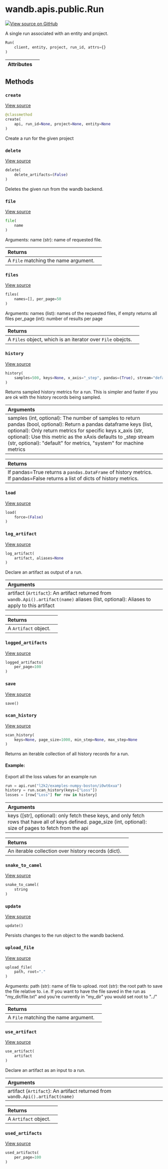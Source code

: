 # wandb.apis.public.Run

[![](https://www.tensorflow.org/images/GitHub-Mark-32px.png)View source on GitHub](https://www.github.com/wandb/client/tree/v0.10.33/wandb/apis/public.py#L849-L1407)

A single run associated with an entity and project.

```python
Run(
    client, entity, project, run_id, attrs={}
)
```

| Attributes |  |
| :--- | :--- |


## Methods

### `create` <a id="create"></a>

[View source](https://www.github.com/wandb/client/tree/v0.10.33/wandb/apis/public.py#L931-L971)

```python
@classmethod
create(
    api, run_id=None, project=None, entity=None
)
```

Create a run for the given project

### `delete` <a id="delete"></a>

[View source](https://www.github.com/wandb/client/tree/v0.10.33/wandb/apis/public.py#L1067-L1101)

```python
delete(
    delete_artifacts=(False)
)
```

Deletes the given run from the wandb backend.

### `file` <a id="file"></a>

[View source](https://www.github.com/wandb/client/tree/v0.10.33/wandb/apis/public.py#L1163-L1172)

```python
file(
    name
)
```

Arguments: name \(str\): name of requested file.

| Returns |  |
| :--- | :--- |
| A `File` matching the name argument. |  |

### `files` <a id="files"></a>

[View source](https://www.github.com/wandb/client/tree/v0.10.33/wandb/apis/public.py#L1151-L1161)

```python
files(
    names=[], per_page=50
)
```

Arguments: names \(list\): names of the requested files, if empty returns all files per\_page \(int\): number of results per page

| Returns |  |
| :--- | :--- |
| A `Files` object, which is an iterator over `File` obejcts. |  |

### `history` <a id="history"></a>

[View source](https://www.github.com/wandb/client/tree/v0.10.33/wandb/apis/public.py#L1197-L1236)

```python
history(
    samples=500, keys=None, x_axis="_step", pandas=(True), stream="default"
)
```

Returns sampled history metrics for a run. This is simpler and faster if you are ok with the history records being sampled.

| Arguments |  |
| :--- | :--- |
| samples \(int, optional\): The number of samples to return pandas \(bool, optional\): Return a pandas dataframe keys \(list, optional\): Only return metrics for specific keys x\_axis \(str, optional\): Use this metric as the xAxis defaults to \_step stream \(str, optional\): "default" for metrics, "system" for machine metrics |  |

| Returns |  |
| :--- | :--- |
| If pandas=True returns a `pandas.DataFrame` of history metrics. If pandas=False returns a list of dicts of history metrics. |  |

### `load` <a id="load"></a>

[View source](https://www.github.com/wandb/client/tree/v0.10.33/wandb/apis/public.py#L973-L1035)

```python
load(
    force=(False)
)
```

### `log_artifact` <a id="log_artifact"></a>

[View source](https://www.github.com/wandb/client/tree/v0.10.33/wandb/apis/public.py#L1329-L1361)

```python
log_artifact(
    artifact, aliases=None
)
```

Declare an artifact as output of a run.

| Arguments |  |
| :--- | :--- |
| artifact \(`Artifact`\): An artifact returned from `wandb.Api().artifact(name)` aliases \(list, optional\): Aliases to apply to this artifact |  |

| Returns |  |
| :--- | :--- |
| A `Artifact` object. |  |

### `logged_artifacts` <a id="logged_artifacts"></a>

[View source](https://www.github.com/wandb/client/tree/v0.10.33/wandb/apis/public.py#L1294-L1296)

```python
logged_artifacts(
    per_page=100
)
```

### `save` <a id="save"></a>

[View source](https://www.github.com/wandb/client/tree/v0.10.33/wandb/apis/public.py#L1103-L1104)

```python
save()
```

### `scan_history` <a id="scan_history"></a>

[View source](https://www.github.com/wandb/client/tree/v0.10.33/wandb/apis/public.py#L1238-L1292)

```python
scan_history(
    keys=None, page_size=1000, min_step=None, max_step=None
)
```

Returns an iterable collection of all history records for a run.

#### Example:

Export all the loss values for an example run

```python
run = api.run("l2k2/examples-numpy-boston/i0wt6xua")
history = run.scan_history(keys=["Loss"])
losses = [row["Loss"] for row in history]
```

| Arguments |  |
| :--- | :--- |
| keys \(\[str\], optional\): only fetch these keys, and only fetch rows that have all of keys defined. page\_size \(int, optional\): size of pages to fetch from the api |  |

| Returns |  |
| :--- | :--- |
| An iterable collection over history records \(dict\). |  |

### `snake_to_camel` <a id="snake_to_camel"></a>

[View source](https://www.github.com/wandb/client/tree/v0.10.33/wandb/apis/public.py#L567-L569)

```python
snake_to_camel(
    string
)
```

### `update` <a id="update"></a>

[View source](https://www.github.com/wandb/client/tree/v0.10.33/wandb/apis/public.py#L1037-L1065)

```python
update()
```

Persists changes to the run object to the wandb backend.

### `upload_file` <a id="upload_file"></a>

[View source](https://www.github.com/wandb/client/tree/v0.10.33/wandb/apis/public.py#L1174-L1195)

```python
upload_file(
    path, root="."
)
```

Arguments: path \(str\): name of file to upload. root \(str\): the root path to save the file relative to. i.e. If you want to have the file saved in the run as "my\_dir/file.txt" and you're currently in "my\_dir" you would set root to "../"

| Returns |  |
| :--- | :--- |
| A `File` matching the name argument. |  |

### `use_artifact` <a id="use_artifact"></a>

[View source](https://www.github.com/wandb/client/tree/v0.10.33/wandb/apis/public.py#L1302-L1327)

```python
use_artifact(
    artifact
)
```

Declare an artifact as an input to a run.

| Arguments |  |
| :--- | :--- |
| artifact \(`Artifact`\): An artifact returned from `wandb.Api().artifact(name)` |  |

| Returns |  |
| :--- | :--- |
| A `Artifact` object. |  |

### `used_artifacts` <a id="used_artifacts"></a>

[View source](https://www.github.com/wandb/client/tree/v0.10.33/wandb/apis/public.py#L1298-L1300)

```python
used_artifacts(
    per_page=100
)
```

